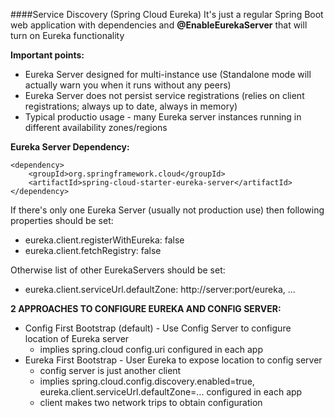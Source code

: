 ####Service Discovery (Spring Cloud Eureka)
It's just a regular Spring Boot web application with dependencies and **@EnableEurekaServer** that will turn on Eureka functionality

**Important points:**<br>
- Eureka Server designed for multi-instance use (Standalone mode will actually warn you when it runs without any peers)
- Eureka Server does not persist service registrations (relies on client registrations; always up to date, always in memory)
- Typical productio usage - many Eureka server instances running in different availability zones/regions

**Eureka Server Dependency:**
```
<dependency>
    <groupId>org.springframework.cloud</groupId>
    <artifactId>spring-cloud-starter-eureka-server</artifactId>
</dependency>
```
If there's only one Eureka Server (usually not production use) then following properties should be set:
- eureka.client.registerWithEureka: false
- eureka.client.fetchRegistry: false

Otherwise list of other EurekaServers should be set:
- eureka.client.serviceUrl.defaultZone: http://server:port/eureka, ...

**2 APPROACHES TO CONFIGURE EUREKA AND CONFIG SERVER:**
- Config First Bootstrap (default) - Use Config Server to configure location of Eureka server<br>
    - implies spring.cloud config.uri configured in each app
- Eureka First Bootstrap - User Eureka to expose location to config server <br>
	- config server is just another client
	- implies spring.cloud.config.discovery.enabled=true, eureka.client.serviceUrl.defaultZone=... configured in each app
	- client makes two network trips to obtain configuration
